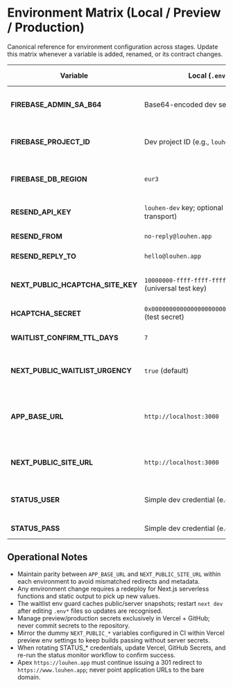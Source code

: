 # Environment Matrix (Local / Preview / Production)

Canonical reference for environment configuration across stages. Update this matrix whenever a variable is added, renamed, or its contract changes.

| Variable | Local (`.env.local`) | Preview (`staging.louhen.app`) | Production (`www.louhen.app`) | Notes |
|----------|----------------------|--------------------------------|---------------------------|-------|
| **FIREBASE_ADMIN_SA_B64** | Base64-encoded dev service account JSON | Preview service account | Production service account | Server-only; rotate via Firebase if leaked. |
| **FIREBASE_PROJECT_ID** | Dev project ID (e.g., `louhen-dev`) | `louhen-staging` | `louhen-prod` | Must align with Firestore instance in each stage. |
| **FIREBASE_DB_REGION** | `eur3` | `eur3` | `eur3` | Region locked; do not change without migration plan. |
| **RESEND_API_KEY** | `louhen-dev` key; optional (omit to use noop transport) | `louhen-preview` key | `louhen-prod` key | Manage in Resend; rotate quarterly. |
| **RESEND_FROM** | `no-reply@louhen.app` | `no-reply@louhen.app` | `no-reply@louhen.app` | Locked sender identity. |
| **RESEND_REPLY_TO** | `hello@louhen.app` | `hello@louhen.app` | `hello@louhen.app` | Locked reply channel. |
| **NEXT_PUBLIC_HCAPTCHA_SITE_KEY** | `10000000-ffff-ffff-ffff-000000000001` (universal test key) | Staging key scoped to `staging.louhen.app` | Production key scoped to `louhen.app` | Test key always succeeds; never ship to preview/prod. |
| **HCAPTCHA_SECRET** | `0x0000000000000000000000000000000000000000` (test secret) | Secret tied to staging key | Secret tied to production key | Keep server-side only. |
| **WAITLIST_CONFIRM_TTL_DAYS** | `7` | `1` | `7` | Preview uses shorter TTL for expiry QA. |
| **NEXT_PUBLIC_WAITLIST_URGENCY** | `true` (default) | toggle per experiment | toggle per experiment | Surface urgency copy flag; coordinate with growth. |
| **APP_BASE_URL** | `http://localhost:3000` | `https://staging.louhen.app` | `https://www.louhen.app` | Always matches deployment origin (apex redirects to canonical www). |
| **NEXT_PUBLIC_SITE_URL** | `http://localhost:3000` | `https://staging.louhen.app` | `https://www.louhen.app` | Must mirror `APP_BASE_URL` for link canonicalisation. |
| **STATUS_USER** | Simple dev credential (e.g., `status-ops`) | Strong random secret (Vercel + GitHub) | Strong random secret (Vercel + GitHub) | Required for `/status` and status GitHub Action. |
| **STATUS_PASS** | Simple dev credential (e.g., `status-secret`) | Strong random secret (Vercel + GitHub) | Strong random secret (Vercel + GitHub) | Rotate alongside STATUS_USER. |

## Operational Notes
- Maintain parity between `APP_BASE_URL` and `NEXT_PUBLIC_SITE_URL` within each environment to avoid mismatched redirects and metadata.
- Any environment change requires a redeploy for Next.js serverless functions and static output to pick up new values.
- The waitlist env guard caches public/server snapshots; restart `next dev` after editing `.env*` files so updates are recognised.
- Manage preview/production secrets exclusively in Vercel + GitHub; never commit secrets to the repository.
- Mirror the dummy `NEXT_PUBLIC_*` variables configured in CI within Vercel preview env settings to keep builds passing without server secrets.
- When rotating STATUS_* credentials, update Vercel, GitHub Secrets, and re-run the status monitor workflow to confirm success.
- Apex `https://louhen.app` must continue issuing a 301 redirect to `https://www.louhen.app`; never point application URLs to the bare domain.
